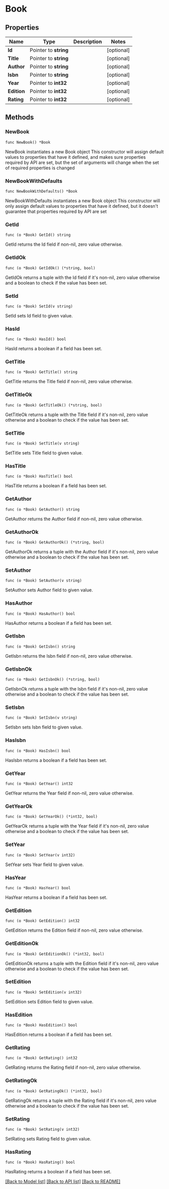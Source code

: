 # Book

## Properties

Name | Type | Description | Notes
------------ | ------------- | ------------- | -------------
**Id** | Pointer to **string** |  | [optional] 
**Title** | Pointer to **string** |  | [optional] 
**Author** | Pointer to **string** |  | [optional] 
**Isbn** | Pointer to **string** |  | [optional] 
**Year** | Pointer to **int32** |  | [optional] 
**Edition** | Pointer to **int32** |  | [optional] 
**Rating** | Pointer to **int32** |  | [optional] 

## Methods

### NewBook

`func NewBook() *Book`

NewBook instantiates a new Book object
This constructor will assign default values to properties that have it defined,
and makes sure properties required by API are set, but the set of arguments
will change when the set of required properties is changed

### NewBookWithDefaults

`func NewBookWithDefaults() *Book`

NewBookWithDefaults instantiates a new Book object
This constructor will only assign default values to properties that have it defined,
but it doesn't guarantee that properties required by API are set

### GetId

`func (o *Book) GetId() string`

GetId returns the Id field if non-nil, zero value otherwise.

### GetIdOk

`func (o *Book) GetIdOk() (*string, bool)`

GetIdOk returns a tuple with the Id field if it's non-nil, zero value otherwise
and a boolean to check if the value has been set.

### SetId

`func (o *Book) SetId(v string)`

SetId sets Id field to given value.

### HasId

`func (o *Book) HasId() bool`

HasId returns a boolean if a field has been set.

### GetTitle

`func (o *Book) GetTitle() string`

GetTitle returns the Title field if non-nil, zero value otherwise.

### GetTitleOk

`func (o *Book) GetTitleOk() (*string, bool)`

GetTitleOk returns a tuple with the Title field if it's non-nil, zero value otherwise
and a boolean to check if the value has been set.

### SetTitle

`func (o *Book) SetTitle(v string)`

SetTitle sets Title field to given value.

### HasTitle

`func (o *Book) HasTitle() bool`

HasTitle returns a boolean if a field has been set.

### GetAuthor

`func (o *Book) GetAuthor() string`

GetAuthor returns the Author field if non-nil, zero value otherwise.

### GetAuthorOk

`func (o *Book) GetAuthorOk() (*string, bool)`

GetAuthorOk returns a tuple with the Author field if it's non-nil, zero value otherwise
and a boolean to check if the value has been set.

### SetAuthor

`func (o *Book) SetAuthor(v string)`

SetAuthor sets Author field to given value.

### HasAuthor

`func (o *Book) HasAuthor() bool`

HasAuthor returns a boolean if a field has been set.

### GetIsbn

`func (o *Book) GetIsbn() string`

GetIsbn returns the Isbn field if non-nil, zero value otherwise.

### GetIsbnOk

`func (o *Book) GetIsbnOk() (*string, bool)`

GetIsbnOk returns a tuple with the Isbn field if it's non-nil, zero value otherwise
and a boolean to check if the value has been set.

### SetIsbn

`func (o *Book) SetIsbn(v string)`

SetIsbn sets Isbn field to given value.

### HasIsbn

`func (o *Book) HasIsbn() bool`

HasIsbn returns a boolean if a field has been set.

### GetYear

`func (o *Book) GetYear() int32`

GetYear returns the Year field if non-nil, zero value otherwise.

### GetYearOk

`func (o *Book) GetYearOk() (*int32, bool)`

GetYearOk returns a tuple with the Year field if it's non-nil, zero value otherwise
and a boolean to check if the value has been set.

### SetYear

`func (o *Book) SetYear(v int32)`

SetYear sets Year field to given value.

### HasYear

`func (o *Book) HasYear() bool`

HasYear returns a boolean if a field has been set.

### GetEdition

`func (o *Book) GetEdition() int32`

GetEdition returns the Edition field if non-nil, zero value otherwise.

### GetEditionOk

`func (o *Book) GetEditionOk() (*int32, bool)`

GetEditionOk returns a tuple with the Edition field if it's non-nil, zero value otherwise
and a boolean to check if the value has been set.

### SetEdition

`func (o *Book) SetEdition(v int32)`

SetEdition sets Edition field to given value.

### HasEdition

`func (o *Book) HasEdition() bool`

HasEdition returns a boolean if a field has been set.

### GetRating

`func (o *Book) GetRating() int32`

GetRating returns the Rating field if non-nil, zero value otherwise.

### GetRatingOk

`func (o *Book) GetRatingOk() (*int32, bool)`

GetRatingOk returns a tuple with the Rating field if it's non-nil, zero value otherwise
and a boolean to check if the value has been set.

### SetRating

`func (o *Book) SetRating(v int32)`

SetRating sets Rating field to given value.

### HasRating

`func (o *Book) HasRating() bool`

HasRating returns a boolean if a field has been set.


[[Back to Model list]](../README.md#documentation-for-models) [[Back to API list]](../README.md#documentation-for-api-endpoints) [[Back to README]](../README.md)


